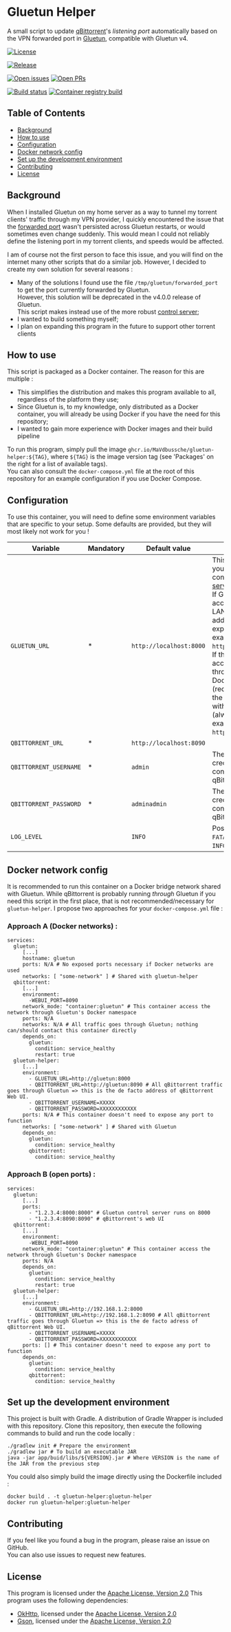 # Gluetun Helper
A small script to update [qBittorrent](https://github.com/qbittorrent/qBittorrent)'s _listening port_ automatically based on the VPN forwarded port in [Gluetun](https://github.com/qdm12/gluetun), compatible with Gluetun v4.

[![License](https://img.shields.io/github/license/MaVdbussche/gluetun-helper?label=License)](https://github.com/MaVdbussche/gluetun-helper/blob/master/LICENSE)

[![Release](https://img.shields.io/github/v/release/MaVdbussche/gluetun-helper?label=Release)](https://github.com/MaVdbussche/gluetun-helper/releases)

[![Open issues](https://img.shields.io/github/issues/MaVdbussche/gluetun-helper?label=Issues)](https://github.com/MaVdbussche/gluetun-helper/issues)
[![Open PRs](https://img.shields.io/github/issues-pr/MaVdbussche/gluetun-helper?label=Pull%20requests)](https://github.com/MaVdbussche/gluetun-helper/pulls)

[![Build status](https://github.com/MaVdbussche/gluetun-helper/actions/workflows/docker-image.yml/badge.svg?label=Build%20status)](https://github.com/MaVdbussche/gluetun-helper/actions/workflows/docker-image.yml)
[![Container registry build](https://github.com/MaVdbussche/gluetun-helper/actions/workflows/docker-publish.yml/badge.svg?label=Container%20registry%20build)](https://github.com/MaVdbussche/gluetun-helper/actions/workflows/docker-publish.yml)


## Table of Contents
- [Background](#background)
- [How to use](#how-to-use)
- [Configuration](#configuration)
- [Docker network config](#docker-network-config)
- [Set up the development environment](#set-up-the-development-environment)
- [Contributing](#contributing)
- [License](#license)

## Background
When I installed Gluetun on my home server as a way to tunnel my torrent clients' traffic through my VPN provider,
I quickly encountered the issue that the [forwarded port](https://github.com/qdm12/gluetun-wiki/blob/main/setup/advanced/vpn-port-forwarding.md) 
wasn't persisted across Gluetun restarts, or would sometimes even change suddenly. 
This would mean I could not reliably define the listening port in my torrent clients, and speeds would be affected.

I am of course not the first person to face this issue, and you will find on the internet many other scripts that do a similar job.
However, I decided to create my own solution for several reasons :
- Many of the solutions I found use the file `/tmp/gluetun/forwarded_port` to get the port currently forwarded by Gluetun.<br/>
  However, this solution will be deprecated in the v4.0.0 release of Gluetun.<br/>
  This script makes instead use of the more robust [control server](https://github.com/qdm12/gluetun-wiki/blob/main/setup/advanced/control-server.md#openvpn);
- I wanted to build something myself;
- I plan on expanding this program in the future to support other torrent clients

## How to use
This script is packaged as a Docker container. The reason for this are multiple :
- This simplifies the distribution and makes this program available to all, regardless of the platform they use;
- Since Gluetun is, to my knowledge, only distributed as a Docker container, you will already be using Docker if you have the need for this repository;
- I wanted to gain more experience with Docker images and their build pipeline

To run this program, simply pull the image `ghcr.io/MaVdbussche/gluetun-helper:${TAG}`, 
where `${TAG}` is the image version tag (see 'Packages' on the right for a list of available tags).<br/>
You can also consult the `docker-compose.yml` file at the root of this repository for an example configuration if you use Docker Compose.

## Configuration
To use this container, you will need to define some environment variables that are specific to your setup.
Some defaults are provided, but they will most likely not work for you !

| Variable               | Mandatory | Default value           | Description                                                                                                                                                                                                                                                                                                                                                                                                                                                         |
|------------------------|-----------|-------------------------|---------------------------------------------------------------------------------------------------------------------------------------------------------------------------------------------------------------------------------------------------------------------------------------------------------------------------------------------------------------------------------------------------------------------------------------------------------------------|
| `GLUETUN_URL`          | *         | `http://localhost:8000` | This is the full URL to your Gluetun container's [control server](https://github.com/qdm12/gluetun-wiki/blob/main/setup/advanced/control-server.md).<br/>If Gluetun is accessible on the LAN, specify the IP address and the exposed port (for example, `http://1.2.3.4:1234`).<br/>If this program accesses Gluetun through a bridge Docker network (recommended), use the hostname form with the internal port (always 8000) (for example, `http://gluetun:8000`) |
| `QBITTORRENT_URL`      | *         | `http://localhost:8090` |                                                                                                                                                                                                                                                                                                                                                                                                                                                                     |
| `QBITTORRENT_USERNAME` | *         | `admin`                 | These are the credentials to connect to the qBittorrent Web UI.                                                                                                                                                                                                                                                                                                                                                                                                     |
| `QBITTORRENT_PASSWORD` | *         | `adminadmin`            | These are the credentials to connect to the qBittorrent Web UI.                                                                                                                                                                                                                                                                                                                                                                                                     |
| `LOG_LEVEL`            |           | `INFO`                  | Possible values : `OFF`, `FATAL`, `ERROR`, `WARN`, `INFO`, `DEBUG`, `TRACE`, `ALL`                                                                                                                                                                                                                                                                                                                                                                                  |

## Docker network config
It is recommended to run this container on a Docker bridge network shared with Gluetun. 
While qBittorrent is probably running *through* Gluetun if you need this script in the first place, that is not recommended/necessary for `gluetun-helper`. 
I propose two approaches for your `docker-compose.yml` file :
### Approach A (Docker networks) :
```
services:
  gluetun:
     [...]
     hostname: gluetun
     ports: N/A # No exposed ports necessary if Docker networks are used
     networks: [ "some-network" ] # Shared with gluetun-helper
  qbittorrent:
     [...]
     environment:
       -WEBUI_PORT=8090
     network_mode: "container:gluetun" # This container access the network through Gluetun's Docker namespace
     ports: N/A
     networks: N/A # All traffic goes through Gluetun; nothing can/should contact this container directly
     depends_on:
       gluetun:
         condition: service_healthy
         restart: true
  gluetun-helper:
     [...]
     environment:
       - GLUETUN_URL=http://gluetun:8000
       - QBITTORRENT_URL=http://gluetun:8090 # All qBittorrent traffic goes through Gluetun => this is the de facto address of qBittorrent Web UI.
       - QBITTORRENT_USERNAME=XXXXX
       - QBITTORRENT_PASSWORD=XXXXXXXXXXXX
     ports: N/A # This container doesn't need to expose any port to function
     networks: [ "some-network" ] # Shared with Gluetun
     depends_on:
       gluetun:
         condition: service_healthy
       qbittorrent:
         condition: service_healthy
```
### Approach B (open ports) :
```
services:
  gluetun:
     [...]
     ports:
       - "1.2.3.4:8000:8000" # Gluetun control server runs on 8000
       - "1.2.3.4:8090:8090" # qBittorrent's web UI
  qbittorrent:
     [...]
     environment:
       -WEBUI_PORT=8090
     network_mode: "container:gluetun" # This container access the network through Gluetun's Docker namespace
     ports: N/A
     depends_on:
       gluetun:
         condition: service_healthy
         restart: true
  gluetun-helper:
     [...]
     environment:
       - GLUETUN_URL=http://192.168.1.2:8000
       - QBITTORRENT_URL=http://192.168.1.2:8090 # All qBittorrent traffic goes through Gluetun => this is the de facto adress of qBittorrent Web UI.
       - QBITTORRENT_USERNAME=XXXXX
       - QBITTORRENT_PASSWORD=XXXXXXXXXXXX
     ports: [] # This container doesn't need to expose any port to function
     depends_on:
       gluetun:
         condition: service_healthy
       qbittorrent:
         condition: service_healthy
```

## Set up the development environment
This project is built with Gradle. A distribution of Gradle Wrapper is included with this repository. Clone this repository, then execute the following commands to build and run the code locally :
```
./gradlew init # Prepare the environment
./gradlew jar # To build an executable JAR
java -jar app/buid/libs/${VERSION}.jar # Where VERSION is the name of the JAR from the previous step
```
You could also simply build the image directly using the Dockerfile included :
```
docker build . -t gluetun-helper:gluetun-helper
docker run gluetun-helper:gluetun-helper
```

## Contributing
If you feel like you found a bug in the program, please raise an issue on GitHub.<br/>You can also use issues to request new features.

## License
This program is licensed under the [Apache License, Version 2.0](https://github.com/MaVdbussche/gluetun-helper/blob/master/LICENSE)
This program uses the following dependencies:
- [OkHttp](https://square.github.io/okhttp/), licensed under the [Apache License, Version 2.0](https://square.github.io/okhttp/#license)
- [Gson](https://github.com/google/gson), licensed under the [Apache License, Version 2.0](https://github.com/google/gson/blob/main/LICENSE)
